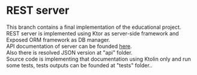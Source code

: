 # REST server

This branch contains a final implementation of the educational project. REST server is  implemented using Ktor as server-side framework and Exposed ORM framework as DB manager.\
API documentation of server can be founded [here](https://app.swaggerhub.com/apis-docs/mementomorri/REST_API_for_toplist_of_students/1.0.0).\
Also there is resolved JSON version at "api" folder.\
Source code is implementing that documentation using Ktolin only and run some tests, tests outputs can be founded at "tests" folder..